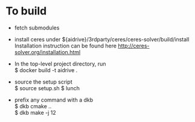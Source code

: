 # To build

* fetch submodules

* install ceres under ${aidrive}/3rdparty/ceres/ceres-solver/build/install   
Installation instruction can be found here
http://ceres-solver.org/installation.html

* In the top-level project directory, run   
$ docker build -t aidrive .

* source the setup script   
$ source setup.sh
$ lunch

* prefix any command with a dkb   
$ dkb cmake ..   
$ dkb make -j 12